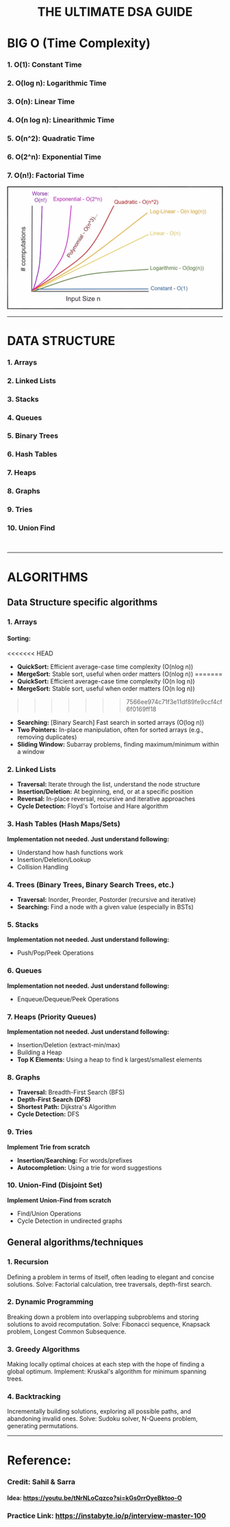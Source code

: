 <h1 align="center"> THE ULTIMATE DSA GUIDE </h1>

# BIG O (Time Complexity)

### 1. O(1): Constant Time
### 2. O(log n): Logarithmic Time
### 3. O(n): Linear Time
### 4. O(n log n): Linearithmic Time
### 5. O(n^2): Quadratic Time
### 6. O(2^n): Exponential Time
### 7. O(n!): Factorial Time

![Alt Text](/assets/time-complexity.png)
<br>

---
# DATA STRUCTURE
### 1. Arrays
### 2. Linked Lists
### 3. Stacks
### 4. Queues
### 5. Binary Trees
### 6. Hash Tables
### 7. Heaps
### 8. Graphs
### 9. Tries
### 10. Union Find


<br>

---
# ALGORITHMS

## Data Structure specific algorithms

### 1. Arrays
#### Sorting:
<<<<<<< HEAD
- **QuickSort:** Efficient average-case time complexity (O(nlog n))
- **MergeSort:** Stable sort, useful when order matters (O(nlog n))
=======
- **QuickSort:** Efficient average-case time complexity (O(n log n))
- **MergeSort:** Stable sort, useful when order matters (O(n log n))
>>>>>>> 7566ee974c71f3e11df89fe9ccf4cf6f0169ff18
- **Searching:** [Binary Search] Fast search in sorted arrays (O(log n))
- **Two Pointers:** In-place manipulation, often for sorted arrays (e.g., removing duplicates)
- **Sliding Window:** Subarray problems, finding maximum/minimum within a window

### 2. Linked Lists
- **Traversal:** Iterate through the list, understand the node structure
- **Insertion/Deletion:** At beginning, end, or at a specific position
- **Reversal:** In-place reversal, recursive and iterative approaches
- **Cycle Detection:** Floyd's Tortoise and Hare algorithm

### 3. Hash Tables (Hash Maps/Sets)
**Implementation not needed. Just understand following:**
- Understand how hash functions work
- Insertion/Deletion/Lookup
- Collision Handling

### 4. Trees (Binary Trees, Binary Search Trees, etc.)
- **Traversal:** Inorder, Preorder, Postorder (recursive and iterative)
- **Searching:** Find a node with a given value (especially in BSTs)

### 5. Stacks
**Implementation not needed. Just understand following:**
- Push/Pop/Peek Operations

### 6. Queues
**Implementation not needed. Just understand following:**
- Enqueue/Dequeue/Peek Operations

### 7. Heaps (Priority Queues)
**Implementation not needed. Just understand following:**
- Insertion/Deletion (extract-min/max)
- Building a Heap
- **Top K Elements:** Using a heap to find k largest/smallest elements

### 8. Graphs
- **Traversal:** Breadth-First Search (BFS)
- **Depth-First Search (DFS)**
- **Shortest Path:** Dijkstra's Algorithm
- **Cycle Detection:** DFS

### 9. Tries
**Implement Trie from scratch**
- **Insertion/Searching:** For words/prefixes
- **Autocompletion:** Using a trie for word suggestions

### 10. Union-Find (Disjoint Set)
**Implement Union-Find from scratch**
- Find/Union Operations
- Cycle Detection in undirected graphs


## General algorithms/techniques
### 1. Recursion
Defining a problem in terms of itself, often leading to elegant and concise solutions.
Solve: Factorial calculation, tree traversals, depth-first search.

### 2. Dynamic Programming
Breaking down a problem into overlapping subproblems and storing solutions to avoid recomputation.
Solve: Fibonacci sequence, Knapsack problem, Longest Common Subsequence.

### 3. Greedy Algorithms
Making locally optimal choices at each step with the hope of finding a global optimum.
Implement: Kruskal's algorithm for minimum spanning trees.

### 4. Backtracking
Incrementally building solutions, exploring all possible paths, and abandoning invalid ones.
Solve: Sudoku solver, N-Queens problem, generating permutations.


---
# Reference:
### Credit: Sahil & Sarra 
#### Idea: https://youtu.be/tNrNLoCqzco?si=kGs0rrOyeBktoo-O
### Practice Link: https://instabyte.io/p/interview-master-100
